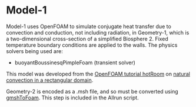 # Model-1
Model-1 uses OpenFOAM to simulate conjugate heat transfer due to convection and conduction, not including radiation, in Geometry-1, which is a two-dimensional cross-section of a simplified Biosphere 2. Fixed temperature boundary conditions are applied to the walls. The physics solvers being used are:
- buoyantBoussinesqPimpleFoam (transient solver)

This model was developed from the [OpenFOAM tutorial hotRoom](https://develop.openfoam.com/Development/openfoam/-/tree/master/tutorials/heatTransfer/buoyantBoussinesqPimpleFoam/hotRoom) on [natural convection in a rectangular domain](https://www.xsim.info/articles/OpenFOAM/en-US/tutorials/heatTransfer-buoyantBoussinesqPimpleFoam-hotRoom.html).

Geometry-2 is encoded as a .msh file, and so must be converted using [gmshToFoam](https://openfoamwiki.net/index.php/GmshToFoam). This step is included in the Allrun script.